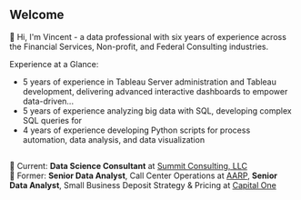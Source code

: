 ## Welcome

👋 Hi, I'm Vincent - a data professional with six years of experience across the Financial Services, Non-profit, and Federal Consulting industries.

Experience at a Glance:
- 5 years of experience in Tableau Server administration and Tableau development, delivering advanced interactive dashboards to empower data-driven...
- 5 years of experience analyzing big data with SQL, developing complex SQL queries for
- 4 years of experience developing Python scripts for process automation, data analysis, and data visualization

##
💼 Current: **Data Science Consultant** at [Summit Consulting, LLC](https://www.summitllc.us/about) <br>
💼 Former: **Senior Data Analyst**, Call Center Operations at [AARP](https://www.aarp.org/about-aarp/), **Senior Data Analyst**, Small Business Deposit Strategy & Pricing at [Capital One](https://www.capitalone.com/about/)


<!--
**VincentZhao-viz/VincentZhao-viz** is a ✨ _special_ ✨ repository because its `README.md` (this file) appears on your GitHub profile.

Here are some ideas to get you started:

- 🔭 I’m currently working on ...
- 🌱 I’m currently learning ...
- 👯 I’m looking to collaborate on ...
- 🤔 I’m looking for help with ...
- 💬 Ask me about ...
- 📫 How to reach me: ...
- 😄 Pronouns: ...
- ⚡ Fun fact: ...
-->
